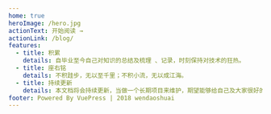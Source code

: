 ```yaml
---
home: true
heroImage: /hero.jpg
actionText: 开始阅读 →
actionLink: /blog/
features:
  - title: 积累
    details: 自毕业至今自己对知识的总结及梳理 、记录，时刻保持对技术的狂热。
  - title: 座右铭
    details: 不积跬步，无以至千里；不积小流，无以成江海。
  - title: 持续更新
    details: 本文档将会持续更新，当做一个长期项目来维护，期望能够给自己及大家很好的帮助。
footer: Powered By VuePress | 2018 wendaoshuai
---
```

